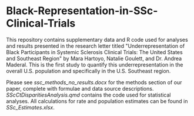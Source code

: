 # Black-Representation-in-SSc-Clinical-Trials

This repository contains supplementary data and R code used for analyses and results presented in the research letter titled "Underrepresentation of Black Participants in Systemic Sclerosis Clinical Trials: The United States and Southeast Region" by Mara Hartoyo, Natalie Goulett, and Dr. Andrea Maderal. This is the first study to quantify this underrepresentation in the overall U.S. population and specifically in the U.S. Southeast region.

Please see *ssc_methods_no_results.docx* for the methods section of our paper, complete with formulae and data source descriptions. 
*SScCtDisparitiesAnalysis.qmd* contains the code used for statistical analyses.
All calculations for rate and population estimates can be found in *SSc_Estimates.xlsx*.
